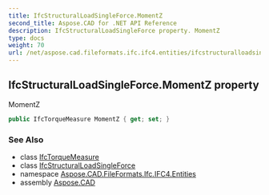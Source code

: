 ```yaml
---
title: IfcStructuralLoadSingleForce.MomentZ
second_title: Aspose.CAD for .NET API Reference
description: IfcStructuralLoadSingleForce property. MomentZ
type: docs
weight: 70
url: /net/aspose.cad.fileformats.ifc.ifc4.entities/ifcstructuralloadsingleforce/momentz/
---
```

## IfcStructuralLoadSingleForce.MomentZ property

MomentZ

```csharp
public IfcTorqueMeasure MomentZ { get; set; }
```

### See Also

* class [IfcTorqueMeasure](../../../aspose.cad.fileformats.ifc.ifc4.types/ifctorquemeasure/)
* class [IfcStructuralLoadSingleForce](../)
* namespace [Aspose.CAD.FileFormats.Ifc.IFC4.Entities](../../ifcstructuralloadsingleforce/)
* assembly [Aspose.CAD](../../../)


